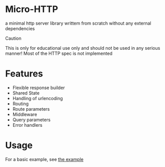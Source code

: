 # Micro-HTTP

a minimal http server library writtem from scratch without any external dependencies

> [!CAUTION]
> This is only for educational use only and should not be used in any serious manner!
> Most of the HTTP spec is not implemented

# Features

- Flexible response builder
- Shared State
- Handling of urlencoding
- Routing
- Route parameters
- Middleware
- Query parameters
- Error handlers

# Usage

For a basic example, see [the example](./example/src/main.rs)
